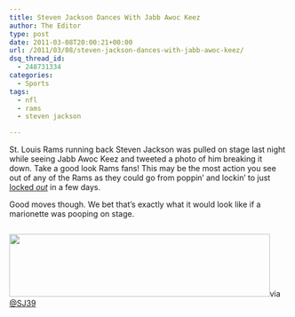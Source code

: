 ```yaml
---
title: Steven Jackson Dances With Jabb Awoc Keez
author: The Editor
type: post
date: 2011-03-08T20:00:21+00:00
url: /2011/03/08/steven-jackson-dances-with-jabb-awoc-keez/
dsq_thread_id:
  - 248731334
categories:
  - Sports
tags:
  - nfl
  - rams
  - steven jackson

---
```

St. Louis Rams running back Steven Jackson was pulled on stage last night while seeing Jabb Awoc Keez and tweeted a photo of him breaking it down. Take a good look Rams fans! This may be the most action you see out of any of the Rams as they could go from poppin&#8217; and lockin&#8217; to just <a href="http://sports.espn.go.com/nfl/news/story?id=6190192" target="_blank">locked <em>out</em></a> in a few days.

Good moves though. We bet that&#8217;s exactly what it would look like if a marionette was pooping on stage.

<p style="text-align: center;">
  <a href="http://media.punchingkitty.com/wordpress/2011/03/sj39_dances.jpg"><img class="aligncenter size-full wp-image-9211" title="sj39_dances" src="http://media.punchingkitty.com/wordpress/2011/03/sj39_dances.jpg?filter=resize&w=450" alt="" /></a>
</p>

[<img class="aligncenter size-full wp-image-9212" title="sj39_dancing_tweet" src="http://media.punchingkitty.com/wordpress/2011/03/sj39_dancing_tweet.jpg" alt="" width="469" height="113" />][1]via <a href="https://twitter.com/sj39/status/44991664405749760" target="_blank">@SJ39</a>

 [1]: http://media.punchingkitty.com/wordpress/2011/03/sj39_dancing_tweet.jpg